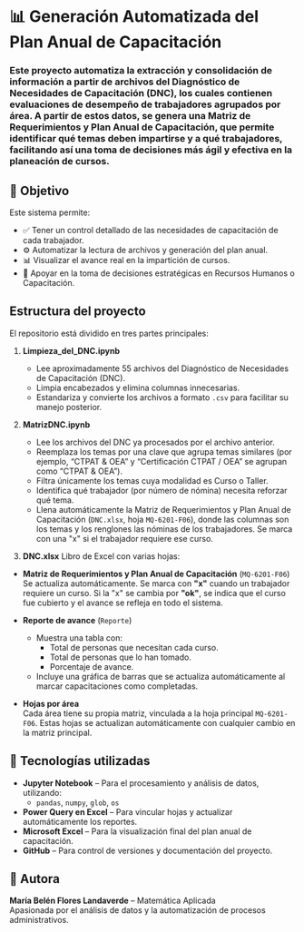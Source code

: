 # 📊 Generación Automatizada del Plan Anual de Capacitación

### Este proyecto automatiza la extracción y consolidación de información a partir de archivos del Diagnóstico de Necesidades de Capacitación (DNC), los cuales contienen evaluaciones de desempeño de trabajadores agrupados por área. A partir de estos datos, se genera una Matriz de Requerimientos y Plan Anual de Capacitación, que permite identificar qué temas deben impartirse y a qué trabajadores, facilitando así una toma de decisiones más ágil y efectiva en la planeación de cursos.

## 🎯 Objetivo

Este sistema permite:

- ✅ Tener un control detallado de las necesidades de capacitación de cada trabajador.
- ⚙️ Automatizar la lectura de archivos y generación del plan anual.
- 📊 Visualizar el avance real en la impartición de cursos.
- 🧠 Apoyar en la toma de decisiones estratégicas en Recursos Humanos o Capacitación.


## Estructura del proyecto

El repositorio está dividido en tres partes principales:

1. **Limpieza_del_DNC.ipynb**  
   - Lee aproximadamente 55 archivos del Diagnóstico de Necesidades de Capacitación (DNC).  
   - Limpia encabezados y elimina columnas innecesarias.  
   - Estandariza y convierte los archivos a formato `.csv` para facilitar su manejo posterior.
    
2. **MatrizDNC.ipynb**
   - Lee los archivos del DNC ya procesados por el archivo anterior.
   - Reemplaza los temas por una clave que agrupa temas similares (por ejemplo, “CTPAT & OEA” y “Certificación CTPAT / OEA” se agrupan como “CTPAT & OEA”).
   - Filtra únicamente los temas cuya modalidad es Curso o Taller.
   - Identifica qué trabajador (por número de nómina) necesita reforzar qué tema.
   - Llena automáticamente la Matriz de Requerimientos y Plan Anual de Capacitación
    (`DNC.xlsx`, hoja `MQ-6201-F06`), donde las columnas son los temas y los renglones las nóminas de los trabajadores. Se marca con una "x" si el trabajador requiere ese curso.

3. **DNC.xlsx**
Libro de Excel con varias hojas:
- **Matriz de Requerimientos y Plan Anual de Capacitación** (`MQ-6201-F06`)  
  Se actualiza automáticamente. Se marca con **"x"** cuando un trabajador requiere un curso. Si la "x" se cambia por **"ok"**, se indica que el curso fue cubierto y el avance se refleja en todo el sistema.

- **Reporte de avance** (`Reporte`)  
  - Muestra una tabla con:  
    - Total de personas que necesitan cada curso.  
    - Total de personas que lo han tomado.  
    - Porcentaje de avance.  
  - Incluye una gráfica de barras que se actualiza automáticamente al marcar capacitaciones como completadas.

- **Hojas por área**  
  Cada área tiene su propia matriz, vinculada a la hoja principal `MQ-6201-F06`. Estas hojas se actualizan automáticamente con cualquier cambio en la matriz principal.


## 📌 Tecnologías utilizadas

- **Jupyter Notebook** – Para el procesamiento y análisis de datos, utilizando:
  - `pandas`, `numpy`, `glob`, `os`
- **Power Query en Excel** – Para vincular hojas y actualizar automáticamente los reportes.
- **Microsoft Excel** – Para la visualización final del plan anual de capacitación.
- **GitHub** – Para control de versiones y documentación del proyecto.

## 🚀 Autora  
**María Belén Flores Landaverde** – Matemática Aplicada  
Apasionada por el análisis de datos y la automatización de procesos administrativos.


